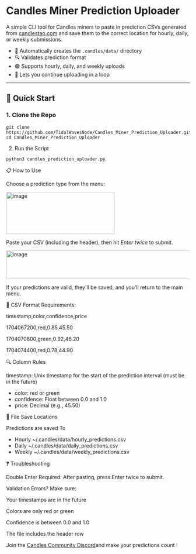 # Candles Miner Prediction Uploader

A simple CLI tool for Candles miners to paste in prediction CSVs generated from [candlestao.com](https://candlestao.com) and save them to the correct location for hourly, daily, or weekly submissions.

- 📁 Automatically creates the `.candles/data/` directory  
- 🔍 Validates prediction format  
- 🟢 Supports hourly, daily, and weekly uploads  
- 🔁 Lets you continue uploading in a loop

---

## 🚀 Quick Start

### 1. Clone the Repo

```
git clone https://github.com/TidalWavesNode/Candles_Miner_Prediction_Uploader.git
cd Candles_Miner_Prediction_Uploader
```

2. Run the Script
```
python3 candles_prediction_uploader.py
```

📋 How to Use

Choose a prediction type from the menu:

<img width="297" height="115" alt="image" src="https://github.com/user-attachments/assets/536d577b-e10b-48a1-994b-a9e9dab655aa" />

Paste your CSV (including the header), then hit *Enter twice* to submit.

<img width="509" height="78" alt="image" src="https://github.com/user-attachments/assets/c3b870b7-2d1f-4cfe-ab20-ef789bdef060" />

If your predictions are valid, they'll be saved, and you'll return to the main menu.


🧾 CSV Format Requirements:

timestamp,color,confidence,price

1704067200,red,0.85,45.50

1704070800,green,0.92,46.20

1704074400,red,0.78,44.90

🔍 Column Rules

timestamp: Unix timestamp for the start of the prediction interval (must be in the future)
- color: red or green
- confidence: Float between 0.0 and 1.0
- price: Decimal (e.g., 45.50)

📂 File Save Locations

Predictions are	saved To

- Hourly	~/.candles/data/hourly_predictions.csv
- Daily	~/.candles/data/daily_predictions.csv
- Weekly	~/.candles/data/weekly_predictions.csv

❓ Troubleshooting

Double Enter Required: After pasting, press Enter twice to submit.

Validation Errors? Make sure:

Your timestamps are in the future

Colors are only red or green

Confidence is between 0.0 and 1.0

The file includes the header row

Join the [Candles Community Discord](https://discord.gg/XZfAzkmy)and make your predictions count 🕯


